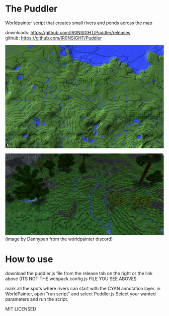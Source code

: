 # The Puddler

Worldpainter script that creates small rivers and ponds across the map

downloads: https://github.com/IR0NSIGHT/Puddler/releases  
github: https://github.com/IR0NSIGHT/Puddler

![example map](example_birdseye.png)

![example exported](example_exported.png)
(image by Dannypan from the worldpainter discord)

# How to use

download the puddler.js file from the release tab  on the right or the link above
(ITS NOT THE webpack.config.js FILE YOU SEE ABOVE!)

mark all the spots where rivers can start with the CYAN annotation layer.
in WorldPainter, open "run script" and select Puddler.js
Select your wanted parameters and run the script.

MIT LICENSED
